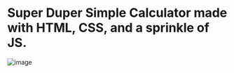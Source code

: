 <h1>Super Duper Simple Calculator made with HTML, CSS, and a sprinkle of JS.</h1>

![image](https://github.com/user-attachments/assets/5931da20-18f8-4d46-8448-99aa967f34e3)
